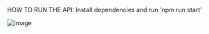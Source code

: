 HOW TO RUN THE API:
Install dependencies and run 'npm run start'

![image](https://github.com/poissonfou/Amazon_scraping/assets/102704201/1c4cd0a3-a835-4909-bed4-9f73e0cd8fd7)
